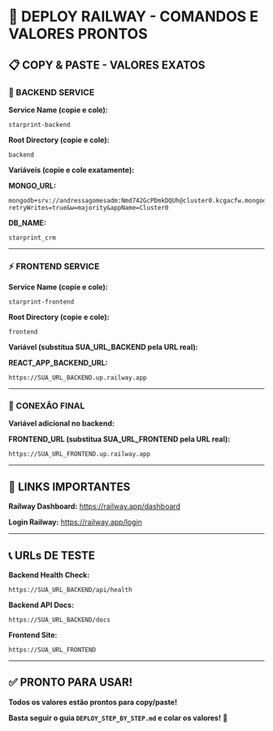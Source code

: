 # 🎯 **DEPLOY RAILWAY - COMANDOS E VALORES PRONTOS**

## **📋 COPY & PASTE - VALORES EXATOS**

### **🚂 BACKEND SERVICE**

**Service Name (copie e cole):**
```
starprint-backend
```

**Root Directory (copie e cole):**
```
backend
```

**Variáveis (copie e cole exatamente):**

**MONGO_URL:**
```
mongodb+srv://andressagomesadm:Nmd742GcPDmkDQUh@cluster0.kcgacfw.mongodb.net/starprint_crm?retryWrites=true&w=majority&appName=Cluster0
```

**DB_NAME:**
```
starprint_crm
```

---

### **⚡ FRONTEND SERVICE**

**Service Name (copie e cole):**
```
starprint-frontend
```

**Root Directory (copie e cole):**
```
frontend
```

**Variável (substitua SUA_URL_BACKEND pela URL real):**

**REACT_APP_BACKEND_URL:**
```
https://SUA_URL_BACKEND.up.railway.app
```

---

### **🔗 CONEXÃO FINAL**

**Variável adicional no backend:**

**FRONTEND_URL (substitua SUA_URL_FRONTEND pela URL real):**
```
https://SUA_URL_FRONTEND.up.railway.app
```

---

## **🔗 LINKS IMPORTANTES**

**Railway Dashboard:**
https://railway.app/dashboard

**Login Railway:**
https://railway.app/login

---

## **📞 URLs DE TESTE**

**Backend Health Check:**
```
https://SUA_URL_BACKEND/api/health
```

**Backend API Docs:**
```
https://SUA_URL_BACKEND/docs
```

**Frontend Site:**
```
https://SUA_URL_FRONTEND
```

---

## **✅ PRONTO PARA USAR!**

**Todos os valores estão prontos para copy/paste!** 

**Basta seguir o guia `DEPLOY_STEP_BY_STEP.md` e colar os valores!** 🚀